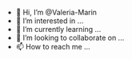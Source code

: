 - 👋 Hi, I’m @Valeria-Marin
- 👀 I’m interested in ...
- 🌱 I’m currently learning ...
- 💞️ I’m looking to collaborate on ...
- 📫 How to reach me ...

<!---
Valeria-Marin/Valeria-Marin is a ✨ special ✨ repository because its `README.md` (this file) appears on your GitHub profile.
You can click the Preview link to take a look at your changes.
--->
